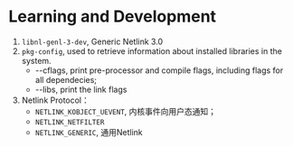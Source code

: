 # Learning and Development

1. `libnl-genl-3-dev`, Generic Netlink 3.0
2. `pkg-config`, used to retrieve information about installed libraries in the system.
   * --cflags, print pre-processor and compile flags, including flags for all dependecies;
   * --libs, print the link flags
3. Netlink Protocol：
   * `NETLINK_KOBJECT_UEVENT`, 内核事件向用户态通知；
   * `NETLINK_NETFILTER`
   * `NETLINK_GENERIC`, 通用Netlink